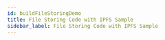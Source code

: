 ```yaml
---
id: buildFileStoringDemo
title: File Storing Code with IPFS Sample
sidebar_label: File Storing Code with IPFS Sample
---
```

